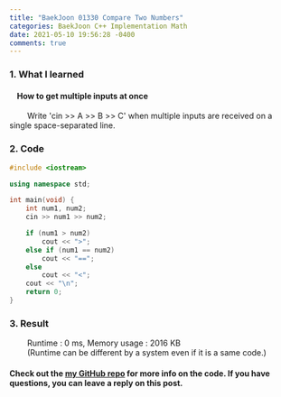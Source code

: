 ```yaml
---
title: "BaekJoon 01330 Compare Two Numbers"
categories: BaekJoon C++ Implementation Math
date: 2021-05-10 19:56:28 -0400
comments: true
---
```


### 1. What I learned
#### &nbsp;&nbsp;&nbsp;&nbsp;How to get multiple inputs at once
&nbsp;&nbsp;&nbsp;&nbsp;&nbsp;&nbsp;&nbsp;&nbsp;Write 'cin >> A >> B >> C' when multiple inputs are received on a single space-separated line.  

### 2. Code
```cpp
#include <iostream>

using namespace std;

int main(void) {
    int num1, num2;
    cin >> num1 >> num2;

    if (num1 > num2)
        cout << ">";
    else if (num1 == num2)
        cout << "==";
    else   
        cout << "<";
    cout << "\n";
    return 0;
}
```

### 3. Result
&nbsp;&nbsp;&nbsp;&nbsp;&nbsp;&nbsp;&nbsp;&nbsp;Runtime : 0 ms, Memory usage : 2016 KB  
&nbsp;&nbsp;&nbsp;&nbsp;&nbsp;&nbsp;&nbsp;&nbsp;(Runtime can be different by a system even if it is a same code.)

#### Check out the [my GitHub repo][hyuk-gh] for more info on the code. If you have questions, you can leave a reply on this post.
[hyuk-gh]: https://github.com/dlgur1994/StudyAlgorithms
